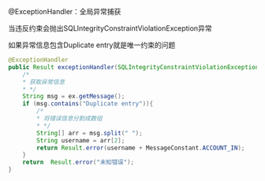 @ExceptionHandler：全局异常捕获

当违反约束会抛出SQLIntegrityConstraintViolationException异常

如果异常信息包含Duplicate entry就是唯一约束的问题

```java
@ExceptionHandler
public Result exceptionHandler(SQLIntegrityConstraintViolationException ex){
    /*
    * 获取异常信息
    * */
    String msg = ex.getMessage();
    if (msg.contains("Duplicate entry")){
        /*
        * 将错误信息分割成数组
        * */
        String[] arr = msg.split(" ");
        String username = arr[2];
        return Result.error(username + MessageConstant.ACCOUNT_IN);
    }
    return  Result.error("未知错误");
}
```